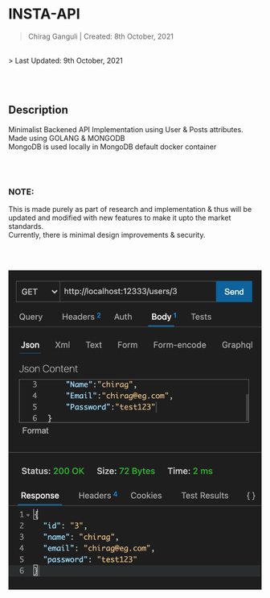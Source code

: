 # INSTA-API

> Chirag Ganguli | Created: 8th October, 2021
<br>
> Last Updated: 9th October, 2021

<br><br>

## Description

Minimalist Backened API Implementation using User & Posts attributes.
<br>
Made using GOLANG & MONGODB
<br>
MongoDB is used locally in MongoDB default docker container

<br><br>

### NOTE:

This is made purely as part of research and implementation & thus will be updated and modified with new features to make it upto the market standards. 
<br>
Currently, there is minimal design improvements & security.

<br><br>

![sample-image](sample_working.png)
